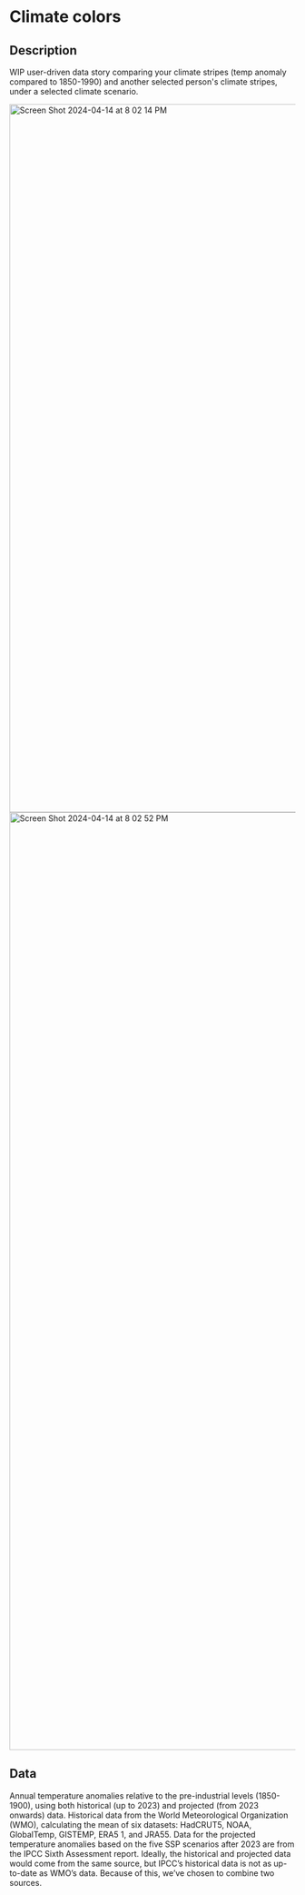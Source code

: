 # Climate colors

## Description
WIP user-driven data story comparing your climate stripes (temp anomaly compared to 1850-1990) and another selected person's climate stripes, under a selected climate scenario.

<img width="1246" alt="Screen Shot 2024-04-14 at 8 02 14 PM" src="https://github.com/jhjanicki/climate_color_svelte/assets/6565011/01026bcf-b1ab-42fc-9f48-0f29d50fbfc5">

<img width="1650" alt="Screen Shot 2024-04-14 at 8 02 52 PM" src="https://github.com/jhjanicki/climate_color_svelte/assets/6565011/5e5738e8-57b0-4205-81c9-9d8a2bf6de87">


## Data

Annual temperature anomalies relative to the pre-industrial levels (1850-1900), using both historical (up to 2023) and projected (from 2023 onwards) data. Historical data from the World Meteorological Organization (WMO), calculating the mean of six datasets: HadCRUT5, NOAA, GlobalTemp, GISTEMP, ERA5 1, and JRA55.  Data for the projected temperature anomalies based on the five SSP scenarios after 2023 are from the IPCC Sixth Assessment report. Ideally, the historical and projected data would come from the same source, but IPCC’s historical data is not as up-to-date as WMO’s data. Because of this, we’ve chosen to combine two sources. 

